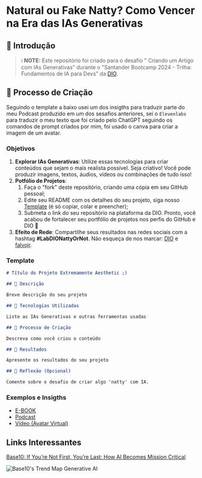 # Natural ou Fake Natty? Como Vencer na Era das IAs Generativas

## 🚀 Introdução

> ℹ️ **NOTE:** Este repositório foi criado para o desafio "
> Criando um Artigo com IAs Generativas" durante o "Santander Bootcamp 2024 - Trilha: Fundamentos de IA para Devs" da [DIO](https://dio.me).

## 🧐 Processo de Criação

Seguindo o template a baixo usei um dos insigths para traduzir parte do meu Podcast produzido em um dos sesafios anteriores, sei o `Elevenlabs` para traduzir o meu texto que foi criado pelo ChatGPT seguindo os comandos de prompt criados por mim, foi usado o canva para criar a imagem de um avatar.

<p align="center">
  <audio style="text-decoration:none">
  <a href=".github/assets/0612 (2).mp4">preview do podcast-traduzido</a>
</audio>
</p>

### Objetivos

1. **Explorar IAs Generativas**: Utilize essas tecnologias para criar conteúdos que sejam o mais realista possível. Seja criativo! Você pode produzir imagens, textos, áudios, vídeos ou combinações de tudo isso!
1. **Potfólio de Projetos**:
   1. Faça o "fork" deste repositório, criando uma cópia em seu GitHub pessoal;
   2. Edite seu README com os detalhes do seu projeto, siga nosso [Template](#template) (é só copiar, colar e preencher);
   3. Submeta o link do seu repositório na plataforma da DIO. Pronto, você acabou de fortalecer seu portfólio de projetos nos perfis do GitHub e DIO 🚀
1. **Efeito de Rede**: Compartilhe seus resultados nas redes sociais com a hashtag **#LabDIONattyOrNot**. Não esqueça de nos marcar: [DIO](https://www.linkedin.com/school/dio-makethechange) e [falvojr](https://www.linkedin.com/in/falvojr).

### Template

```markdown
# Título do Projeto Extremamente Aesthetic ;)

## 📒 Descrição

Breve descrição do seu projeto

## 🤖 Tecnologias Utilizadas

Liste as IAs Generativas e outras ferramentas usadas

## 🧐 Processo de Criação

Descreva como você criou o conteúdo

## 🚀 Resultados

Apresente os resultados do seu projeto

## 💭 Reflexão (Opcional)

Comente sobre o desafio de criar algo 'natty' com IA.
```

### Exemplos e Insigths

- [E-BOOK](/exemplos/E-BOOK.md)
- [Podcast](/exemplos/PODCAST.md)
- [Vídeo (Avatar Virtual)](/exemplos/VIDEO.md)

## Links Interessantes

[Base10: If You’re Not First, You’re Last: How AI Becomes Mission Critical](https://base10.vc/post/generative-ai-mission-critical/)

![Base10's Trend Map Generative AI](https://github.com/digitalinnovationone/lab-natty-or-not/assets/730492/f4df26e8-f8f7-4419-8252-c69d73ea930c)
